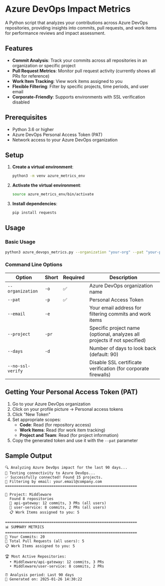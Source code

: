 # Azure DevOps Impact Metrics

A Python script that analyzes your contributions across Azure DevOps repositories, providing insights into commits, pull requests, and work items for performance reviews and impact assessment.

## Features

- **Commit Analysis**: Track your commits across all repositories in an organization or specific project
- **Pull Request Metrics**: Monitor pull request activity (currently shows all PRs for reference)
- **Work Item Tracking**: View work items assigned to you
- **Flexible Filtering**: Filter by specific projects, time periods, and user email
- **Corporate-Friendly**: Supports environments with SSL verification disabled

## Prerequisites

- Python 3.6 or higher
- Azure DevOps Personal Access Token (PAT)
- Network access to your Azure DevOps organization

## Setup

1. **Create a virtual environment**:
   ```bash
   python3 -m venv azure_metrics_env
   ```

2. **Activate the virtual environment**:
   ```bash
   source azure_metrics_env/bin/activate
   ```

3. **Install dependencies**:
   ```bash
   pip install requests
   ```

## Usage

### Basic Usage

```bash
python3 azure_devops_metrics.py --organization "your-org" --pat "your-pat-token" --email "your.email@company.com"
```

### Command Line Options

| Option | Short | Required | Description |
|--------|-------|----------|-------------|
| `--organization` | `-o` | ✅ | Azure DevOps organization name |
| `--pat` | `-p` | ✅ | Personal Access Token |
| `--email` | `-e` | | Your email address for filtering commits and work items |
| `--project` | `-pr` | | Specific project name (optional, analyzes all projects if not specified) |
| `--days` | `-d` | | Number of days to look back (default: 90) |
| `--no-ssl-verify` | | | Disable SSL certificate verification (for corporate firewalls) |

## Getting Your Personal Access Token (PAT)

1. Go to your Azure DevOps organization
2. Click on your profile picture → Personal access tokens
3. Click "New Token"
4. Set appropriate scopes:
   - **Code**: Read (for repository access)
   - **Work Items**: Read (for work item tracking)
   - **Project and Team**: Read (for project information)
5. Copy the generated token and use it with the `--pat` parameter

## Sample Output

```
🔍 Analyzing Azure DevOps impact for the last 90 days...
🔗 Testing connectivity to Azure DevOps...
✅ Successfully connected! Found 15 projects.
👤 Filtering by email: your.email@company.com
============================================================

📁 Project: Middleware
  Found 8 repositories
  📂 api-gateway: 12 commits, 3 PRs (all users)
  📂 user-service: 8 commits, 2 PRs (all users)
  📋 Work Items assigned to you: 5

============================================================
📊 SUMMARY METRICS
============================================================
📝 Your Commits: 20
🔄 Total Pull Requests (all users): 5
📋 Work Items assigned to you: 5

🏆 Most Active Repositories:
  • Middleware/api-gateway: 12 commits, 3 PRs
  • Middleware/user-service: 8 commits, 2 PRs

⏰ Analysis period: Last 90 days
📅 Generated on: 2025-01-26 14:30:22
```